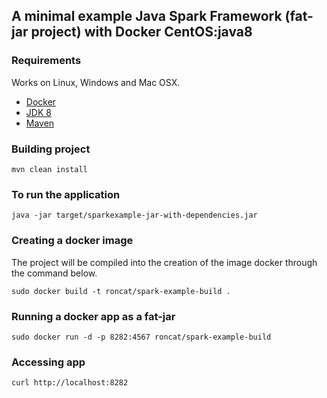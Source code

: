## A minimal example Java Spark Framework (fat-jar project) with Docker CentOS:java8

### Requirements
Works on Linux, Windows and Mac OSX.
* [Docker](https://www.docker.com/)
* [JDK 8](http://www.oracle.com/technetwork/java/javase/downloads/jdk8-downloads-2133151.html) 
* [Maven](https://maven.apache.org/)

### Building project
```
mvn clean install
```

### To run the application
```
java -jar target/sparkexample-jar-with-dependencies.jar 
```

### Creating a docker image
The project will be compiled into the creation of the image docker through the command below.
```
sudo docker build -t roncat/spark-example-build .
```

### Running a docker app as a fat-jar
```
sudo docker run -d -p 8282:4567 roncat/spark-example-build
```

### Accessing app
```
curl http://localhost:8282
```

